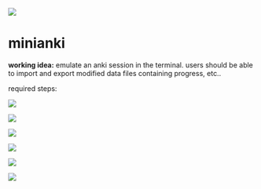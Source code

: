 ![](https://progress-bar.dev/25/?title=completed)

# minianki

**working idea:** emulate an anki session in the terminal. users should be able to import and export modified data files containing progress, etc..

required steps:

![](https://progress-bar.dev/100/?title=format+cards)

![](https://progress-bar.dev/50/?title=emulate+anki's+spaced+repetition+algorithm)

![](https://progress-bar.dev/0/?title=allow+exporting+cards+%2B+data)

![](https://progress-bar.dev/0/?title=allow+importing+cards+%2B+data+(incl.+new+cards))

![](https://progress-bar.dev/0/?title=optimise+user+interface)

![](https://progress-bar.dev/0/?title=allow+preference+customisation)
